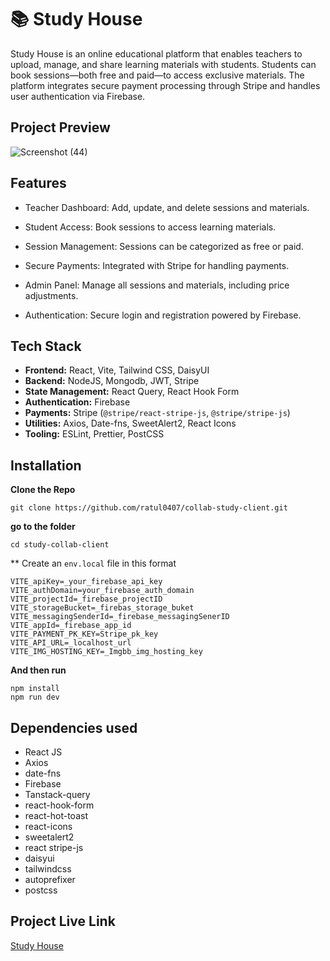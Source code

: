 # 📚 Study House

Study House is an online educational platform that enables teachers to upload, manage, and share learning materials with students. Students can book sessions—both free and paid—to access exclusive materials. The platform integrates secure payment processing through Stripe and handles user authentication via Firebase.

## Project Preview
![Screenshot (44)](https://github.com/user-attachments/assets/776a1423-50ff-41f7-ade0-983be71bbb49)
## Features
- Teacher Dashboard: Add, update, and delete sessions and materials.
- Student Access: Book sessions to access learning materials.
- Session Management: Sessions can be categorized as free or paid.
- Secure Payments: Integrated with Stripe for handling payments.
- Admin Panel: Manage all sessions and materials, including price adjustments.

- Authentication: Secure login and registration powered by Firebase.

## Tech Stack
- **Frontend:** React, Vite, Tailwind CSS, DaisyUI
- **Backend:** NodeJS, Mongodb, JWT, Stripe
- **State Management:** React Query, React Hook Form
- **Authentication:** Firebase
- **Payments:** Stripe (`@stripe/react-stripe-js`, `@stripe/stripe-js`)
- **Utilities:** Axios, Date-fns, SweetAlert2, React Icons
- **Tooling:** ESLint, Prettier, PostCSS

## Installation

**Clone the Repo**
```
git clone https://github.com/ratul0407/collab-study-client.git

```

**go to the folder**
```
cd study-collab-client
```

** Create an `env.local` file in this format

```
VITE_apiKey=_your_firebase_api_key
VITE_authDomain=your_firebase_auth_domain
VITE_projectId=_firebase_projectID
VITE_storageBucket=_firebas_storage_buket
VITE_messagingSenderId=_firebase_messagingSenerID
VITE_appId=_firebase_app_id
VITE_PAYMENT_PK_KEY=Stripe_pk_key
VITE_API_URL=_localhost_url
VITE_IMG_HOSTING_KEY=_Imgbb_img_hosting_key
```
**And then run**
```
npm install
npm run dev
```

## Dependencies used
- React JS
- Axios
- date-fns
- Firebase
- Tanstack-query
- react-hook-form
- react-hot-toast
- react-icons
- sweetalert2
- react stripe-js
- daisyui
- tailwindcss
- autoprefixer
- postcss



## Project Live Link
[Study House](https://bistro-boss-86657.web.app/)

